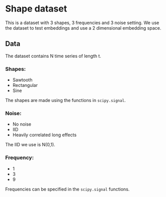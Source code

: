 # Shape dataset

This is  a dataset with 3 shapes, 3 frequencies and 3 noise setting.
We use the dataset to test embeddings and use a 2 dimensional embedding space.

## Data

The dataset contains N time series of length t.

### Shapes:
* Sawtooth
* Rectangular
* Sine

The shapes are made using the functions in `scipy.signal`.

### Noise:
* No noise
* IID
* Heavily correlated long effects

The IID we use is N(0,1).

### Frequency:
* 1
* 3
* 9

Frequencies can be specified in the `scipy.signal` functions.
